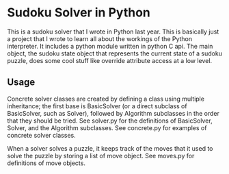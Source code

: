 # Sudoku Solver in Python

This is a sudoku solver that I wrote in Python last year. This is basically
just a project that I wrote to learn all about the workings of the Python
interpreter. It includes a python module written in python C api. The main
object, the sudoku state object that represents the current state of a
sudoku puzzle, does some cool stuff like override attribute access at
a low level.

## Usage

Concrete solver classes are created by defining a class using multiple
inheritance; the first base is BasicSolver (or a direct subclass of BasicSolver,
such as Solver), followed by Algorithm subclasses in the order that they should
be tried. See solver.py for the definitions of BasicSolver, Solver, and
the Algorithm subclasses. See concrete.py for examples of concrete solver
classes.

When a solver solves a puzzle, it keeps track of the moves that it used
to solve the puzzle by storing a list of move object. See moves.py for
definitions of move objects.